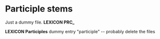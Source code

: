 # Participle stems

Just a dummy file.
**LEXICON PRC_** 


**LEXICON Participles** dummy entry "participle" -- probably delete the files

